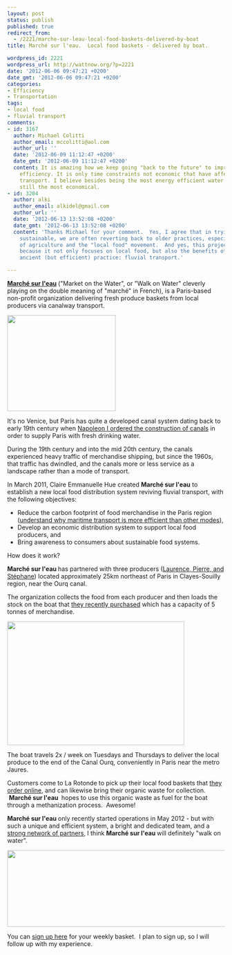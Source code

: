 ```yaml
---
layout: post
status: publish
published: true
redirect_from:
  - /2221/marche-sur-leau-local-food-baskets-delivered-by-boat
title: Marché sur l'eau.  Local food baskets - delivered by boat.

wordpress_id: 2221
wordpress_url: http://wattnow.org/?p=2221
date: '2012-06-06 09:47:21 +0200'
date_gmt: '2012-06-06 09:47:21 +0200'
categories:
- Efficiency
- Transportation
tags:
- local food
- fluvial transport
comments:
- id: 3167
  author: Michael Colitti
  author_email: mccolitti@aol.com
  author_url: ''
  date: '2012-06-09 11:12:47 +0200'
  date_gmt: '2012-06-09 11:12:47 +0200'
  content: It is amazing how we keep going "back to the future" to improve energy
    efficiency. It is only time constraints not economic that have affected maritime
    transport. I believe besides being the most energy efficient water transport is
    still the most economical.
- id: 3204
  author: alki
  author_email: alkidel@gmail.com
  author_url: ''
  date: '2012-06-13 13:52:08 +0200'
  date_gmt: '2012-06-13 13:52:08 +0200'
  content: 'Thanks Michael for your comment.  Yes, I agree that in trying to be more
    sustainable, we are often reverting back to older practices, especially in terms
    of agriculture and the "local food" movement.  And yes, this project is special
    because it not only focuses on local food, but also the benefits of another somewhat
    ancient (but efficient) practice: fluvial transport.'

---
```

<p><strong><a href="http://www.marchesurleau.com/philosophie/notre-projet/">Marché sur l'eau</a>&nbsp;</strong>("Market on the Water", or "Walk on Water" cleverly playing on the double meaning of "marché" in French),&nbsp;is a Paris-based non-profit organization delivering fresh produce baskets from local producers via canalway transport.</p>
<p><a href="http://www.marchesurleau.com/philosophie/notre-projet/"><img title="marche_logo" src="{{ 'assets/from-wordpress/uploads/2012/06/marche_logo.png' | relative_url }}" alt="" width="251" height="222" /></a></p>
<p>It's no Venice, but Paris has quite a developed canal system dating back to early 19th century when <a href="http://en.wikipedia.org/wiki/Canal_de_l%27Ourcq">Napoleon I ordered the construction of canals</a> in order to supply Paris with fresh drinking water.</p>
<p>During the 19th century and into the mid 20th century, the canals experienced heavy traffic of merchandise shipping, but since the 1960s, that traffic has dwindled, and the canals more or less service as a landscape rather than a mode of transport.</p>
<p>In March 2011, Claire Emmanuelle Hue created <strong>Marché sur l'eau</strong>&nbsp;to establish a new local food distribution system reviving fluvial transport, with the following objectives:</p>
<ul>
<li>Reduce the carbon footprint of food merchandise in the Paris region (<a href="http://www.inference.phy.cam.ac.uk/withouthotair/c15/page_92.shtml">understand why maritime transport is more efficient than other modes</a>),</li>
<li>Develop an economic distribution system to support local food producers, and</li>
<li>Bring awareness to consumers about sustainable food systems.</li>
</ul>
<p>
<p>How does it work?</p>
<p><strong>Marché sur l'eau </strong><span>has partnered with three producers (</span><a href="http://www.marchesurleau.com/infos-pratiques/comment-acheter/">Laurence, Pierre, and Stéphane</a><span>) located approximately 25km northeast of Paris in Clayes-Souilly region, near the Ourq canal.</span></p>
<p><span>The organization collects the food from each producer and then loads the stock on the boat that </span><a href="http://www.marchesurleau.com/wp-content/uploads/2012/03/MSE-gazette-n%C2%B02-hiver-2012.pdf">they recently purchased</a><span> which has a capacity of 5 tonnes of merchandise.</span></p>
<div></div>
<div><a href="http://www.marchesurleau.com/wp-content/uploads/2012/03/MSE-gazette-n%C2%B02-hiver-2012.pdf"><img title="marche_boat" src="{{ 'assets/from-wordpress/uploads/2012/06/marche_boat.png' | relative_url }}" alt="" width="410" height="286" /></a></div>
<p>
<p>The boat travels 2x / week on Tuesdays and Thursdays to deliver the local produce to the end of the Canal Ourq, conveniently in Paris near the metro Jaures.</p>
<p>Customers come to La Rotonde to pick up their local food baskets that&nbsp;<a href="http://boutique.marchesurleau.com/">they order online</a>, and can likewise bring their organic waste for collection. &nbsp;<strong>Marché sur l'eau&nbsp;</strong>&nbsp;hopes to use this organic waste as fuel for the boat through a methanization process. &nbsp;Awesome!</p>
<p><strong>Marché sur l'eau </strong>only recently started operations in May 2012 - but with such a unique and efficient system, a bright and dedicated team, and a <a href="http://www.marchesurleau.com/allez-plus-loin/les-amis/">strong network of partners</a>, I think&nbsp;<strong>Marché sur l'eau </strong>will definitely "walk on water".</p>
<p><a href="http://www.marchesurleau.com/wp-content/uploads/2011/12/MSE_gazette_N%C2%B01.pdf"><img class="alignnone  wp-image-2236" title="marche_in action" src="{{ 'assets/from-wordpress/uploads/2012/06/marche_in-action-1024x248.png' | relative_url }}" alt="" width="732" height="177" /></a></p>
<p>You can <a href="http://boutique.marchesurleau.com/">sign up here</a>&nbsp;for your weekly basket. &nbsp;I plan to sign up, so I will follow up with my experience.</p>

